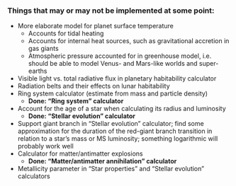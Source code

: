 ### Things that may or may not be implemented at some point: ###

* More elaborate model for planet surface temperature
  * Accounts for tidal heating
  * Accounts for internal heat sources, such as gravitational accretion in gas giants
  * Atmospheric pressure accounted for in greenhouse model, i.e. should be able to model Venus- and Mars-like worlds and super-earths
* Visible light vs. total radiative flux in planetary habitability calculator
* Radiation belts and their effects on lunar habitability
* Ring system calculator (estimate from mass and particle density)
  * **Done: “Ring system” calculator**
* Account for the age of a star when calculating its radius and luminosity
  * **Done: “Stellar evolution” calculator**
* Support giant branch in “Stellar evolution” calculator; find some approximation for the duration of the red-giant branch transition in relation to a star’s mass or MS luminosity; something logarithmic will probably work well
* Calculator for matter/antimatter explosions
  * **Done: “Matter/antimatter annihilation” calculator**
* Metallicity parameter in “Star properties” and “Stellar evolution” calculators
